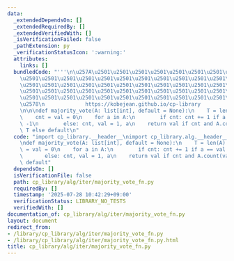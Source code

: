 ```yaml
---
data:
  _extendedDependsOn: []
  _extendedRequiredBy: []
  _extendedVerifiedWith: []
  _isVerificationFailed: false
  _pathExtension: py
  _verificationStatusIcon: ':warning:'
  attributes:
    links: []
  bundledCode: "'''\n\u257A\u2501\u2501\u2501\u2501\u2501\u2501\u2501\u2501\u2501\u2501\
    \u2501\u2501\u2501\u2501\u2501\u2501\u2501\u2501\u2501\u2501\u2501\u2501\u2501\
    \u2501\u2501\u2501\u2501\u2501\u2501\u2501\u2501\u2501\u2501\u2501\u2501\u2501\
    \u2501\u2501\u2501\u2501\u2501\u2501\u2501\u2501\u2501\u2501\u2501\u2501\u2501\
    \u2501\u2501\u2501\u2501\u2501\u2501\u2501\u2501\u2501\u2501\u2501\u2501\u2501\
    \u2578\n             https://kobejean.github.io/cp-library               \n'''\n\
    \n\n\ndef majority_vote(A: list[int], default = None):\n    T = len(A) >> 1\n\
    \    cnt = val = 0\n    for a in A:\n        if cnt: cnt += 1 if a == val else\
    \ -1\n        else: cnt, val = 1, a\n    return val if cnt and A.count(val) >\
    \ T else default\n"
  code: "import cp_library.__header__\nimport cp_library.alg.__header__\nimport cp_library.alg.iter.__header__\n\
    \ndef majority_vote(A: list[int], default = None):\n    T = len(A) >> 1\n    cnt\
    \ = val = 0\n    for a in A:\n        if cnt: cnt += 1 if a == val else -1\n \
    \       else: cnt, val = 1, a\n    return val if cnt and A.count(val) > T else\
    \ default"
  dependsOn: []
  isVerificationFile: false
  path: cp_library/alg/iter/majority_vote_fn.py
  requiredBy: []
  timestamp: '2025-07-28 10:42:29+09:00'
  verificationStatus: LIBRARY_NO_TESTS
  verifiedWith: []
documentation_of: cp_library/alg/iter/majority_vote_fn.py
layout: document
redirect_from:
- /library/cp_library/alg/iter/majority_vote_fn.py
- /library/cp_library/alg/iter/majority_vote_fn.py.html
title: cp_library/alg/iter/majority_vote_fn.py
---
```

